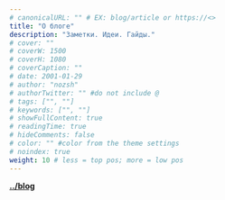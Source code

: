 ```yaml
---
# canonicalURL: "" # EX: blog/article or https://<>
title: "О блоге"
description: "Заметки. Идеи. Гайды."
# cover: ""
# coverW: 1500
# coverH: 1080
# coverCaption: ""
# date: 2001-01-29
# author: "nozsh"
# authorTwitter: "" #do not include @
# tags: ["", ""]
# keywords: ["", ""]
# showFullContent: true
# readingTime: true
# hideComments: false
# color: "" #color from the theme settings
# noindex: true
weight: 10 # less = top pos; more = low pos 
---
```


**[<span class="accent-link">../blog</span>](../blog/)**